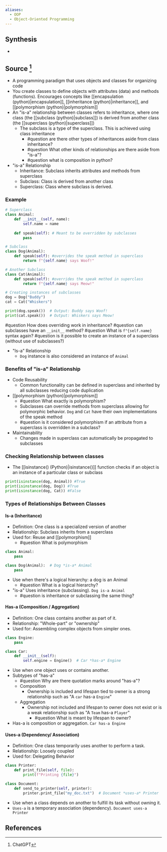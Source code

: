 ```yaml
---
aliases:
  - OOP
  - Object-Oriented Programming
---
```

## Synthesis
- 
## Source [^1]
- A programming paradigm that uses objects and classes for organizing code
- You create classes to define objects with attributes (data) and methods (functions). Encourages concepts like [[encapsulation (python)|encapsulation]], [[inheritance (python)|inheritance]], and [[polymorphism (python)|polymorphism]]
- An "is-a" relationship between classes refers to inheritance, where one class (the [[subclass (python)|subclass]]) is derived from another class (the [[superclass (python)|superclass]])
	- The subclass is a type of the superclass. This is achieved using class inheritance
		- #question are there other types of inheritances aside from class inheritance? 
		- #question What other kinds of relationships are there aside from "is-a"?
		- #question what is composition in python? 
- "is-a" Relationship
	- Inheritance: Subclass inherits attributes and methods from superclass
	- Subclass: Class is derived from another class
	- Superclass: Class where subclass is derived.
### Example
```python
# Superclass
class Animal:
    def __init__(self, name):
        self.name = name
    
    def speak(self): # Meant to be overridden by subclasses
        pass

# Subclass
class Dog(Animal):
    def speak(self): #overrides the speak method in superclass
        return f"{self.name} says Woof!"

# Another Subclass
class Cat(Animal):
    def speak(self): #overrides the speak method in superclass
        return f"{self.name} says Meow!"

# Creating instances of subclasses
dog = Dog("Buddy")
cat = Cat("Whiskers")

print(dog.speak())  # Output: Buddy says Woof!
print(cat.speak())  # Output: Whiskers says Meow!
```

 #question How does overriding work in inheritance?
 #question can subclasses have an `__init__` method? 
 #question What is `f"{self.name}` syntax again? 
 #question is it possible to create an instance of a superclass (without use of subclasses?)
 - "Is-a" Relationship
	 - `Dog` instance is also considered an instance of `Animal`
### Benefits of "is-a" Relationship
- Code Reusability
	- Common functionality can be defined in superclass and inherited by all subclasses reducing code duplication
- [[polymorphism (python)|polymorphism]]
	- #question What exactly is polymorphism? 
	- Subclasses can override methods from superclass allowing for polymorphic behavior. `Dog` and `Cat` have their own implementations of the speak method
	- #question is it considered polymorphism if an attribute from a superclass is overridden in a subclass? 
- Maintainability
	- Changes made in superclass can automatically be propagated to subclasses

### Checking Relationship between classes
- The [[isinstance() (Python)|isinstance()]] function checks if an object is an instance of a particular class or subclass

```python
print(isinstance(dog, Animal)) #True
print(isinstance(dog, Dog)) #True
print(isinstance(dog, Cat)) #False

```

### Types of Relationships Between Classes
#### Is-a (Inheritance)
- Definition: One class is a specialized version of another
- Relationship: Subclass inherits from a superclass
- Used for: Reuse and [[polymorphism]]
	- #question What is polymorphism
```python
class Animal:
    pass

class Dog(Animal):  # Dog *is-a* Animal
    pass
```
- Use when there's a logical hierarchy: a dog is an Animal
	- #question What is a logical hierarchy?
- "is-a" Uses inheritance (subclassing). `Dog is-a Animal`
	- #question is inheritance or subclassing the same thing?
#### Has-a (Composition / Aggregation)
- Definition: One class contains another as part of it.
- Relationship: "Whole-part" or "ownership"
- Used for: Assembling complex objects from simpler ones. 
```python
class Engine:
    pass

class Car:
    def __init__(self):
        self.engine = Engine()  # Car *has-a* Engine
```
- Use when one object uses or contains another.
- Subtypes of "has-a"
	- #question Why are there quotation marks around "has-a"?
	- Composition
		- Ownership is included and lifespan tied to owner is a strong relationship such as "A `car` has-a `Engine`"
	- Aggregation
		- Ownership not included and lifespan to owner does not exist or is a weak relationship such as "A `Team` has-a `Player`"
			- #question What is meant by lifespan to owner? 
- Has-a is composition or aggregation. `Car has-a Engine`

#### Uses-a (Dependency/ Association)
- Definition: One class temporarily uses another to perform a task.
- Relationship: Loosely coupled
- Used for: Delegating Behavior
```python
class Printer:
    def print_file(self, file):
        print(f"Printing {file}")

class Document:
    def send_to_printer(self, printer):
        printer.print_file("my_doc.txt")  # Document *uses-a* Printer
```
- Use when a class depends on another to fulfill its task without owning it.
- `Uses-a` is a temporary association (dependency). `Document uses-a Printer`
## References

[^1]: ChatGPT